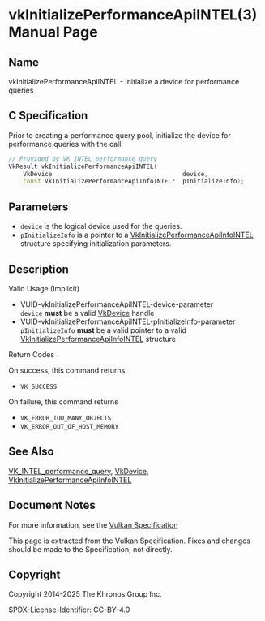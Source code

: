 # vkInitializePerformanceApiINTEL(3) Manual Page

## Name

vkInitializePerformanceApiINTEL - Initialize a device for performance queries



## [](#_c_specification)C Specification

Prior to creating a performance query pool, initialize the device for performance queries with the call:

```c++
// Provided by VK_INTEL_performance_query
VkResult vkInitializePerformanceApiINTEL(
    VkDevice                                    device,
    const VkInitializePerformanceApiInfoINTEL*  pInitializeInfo);
```

## [](#_parameters)Parameters

- `device` is the logical device used for the queries.
- `pInitializeInfo` is a pointer to a [VkInitializePerformanceApiInfoINTEL](https://registry.khronos.org/vulkan/specs/latest/man/html/VkInitializePerformanceApiInfoINTEL.html) structure specifying initialization parameters.

## [](#_description)Description

Valid Usage (Implicit)

- [](#VUID-vkInitializePerformanceApiINTEL-device-parameter)VUID-vkInitializePerformanceApiINTEL-device-parameter  
  `device` **must** be a valid [VkDevice](https://registry.khronos.org/vulkan/specs/latest/man/html/VkDevice.html) handle
- [](#VUID-vkInitializePerformanceApiINTEL-pInitializeInfo-parameter)VUID-vkInitializePerformanceApiINTEL-pInitializeInfo-parameter  
  `pInitializeInfo` **must** be a valid pointer to a valid [VkInitializePerformanceApiInfoINTEL](https://registry.khronos.org/vulkan/specs/latest/man/html/VkInitializePerformanceApiInfoINTEL.html) structure

Return Codes

On success, this command returns

- `VK_SUCCESS`

On failure, this command returns

- `VK_ERROR_TOO_MANY_OBJECTS`
- `VK_ERROR_OUT_OF_HOST_MEMORY`

## [](#_see_also)See Also

[VK\_INTEL\_performance\_query](https://registry.khronos.org/vulkan/specs/latest/man/html/VK_INTEL_performance_query.html), [VkDevice](https://registry.khronos.org/vulkan/specs/latest/man/html/VkDevice.html), [VkInitializePerformanceApiInfoINTEL](https://registry.khronos.org/vulkan/specs/latest/man/html/VkInitializePerformanceApiInfoINTEL.html)

## [](#_document_notes)Document Notes

For more information, see the [Vulkan Specification](https://registry.khronos.org/vulkan/specs/latest/html/vkspec.html#vkInitializePerformanceApiINTEL)

This page is extracted from the Vulkan Specification. Fixes and changes should be made to the Specification, not directly.

## [](#_copyright)Copyright

Copyright 2014-2025 The Khronos Group Inc.

SPDX-License-Identifier: CC-BY-4.0